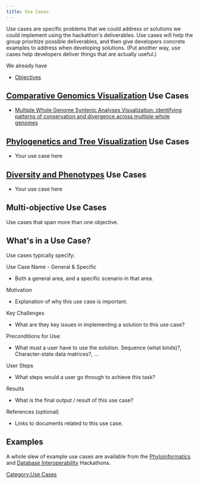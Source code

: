 ```yaml
---
title: Use Cases
---
```


Use cases are specific problems that we could address or solutions we
could implement using the hackathon's deliverables. Use cases will help
the group prioritize possible deliverables, and then give developers
concrete examples to address when developing solutions. (Put another
way, use cases help developers deliver things that are actually useful.)

We already have

-   [Objectives](Objectives "wikilink")

[Comparative Genomics Visualization](Comparative_Genomics_Visualization "wikilink") Use Cases
---------------------------------------------------------------------------------------------

-   [Multiple Whole Genome Syntenic Analyses Visualization: identifying
    patterns of conservation and divergence across multiple whole
    genomes](Multiple_Whole_Genome_Syntenic_Analyses_Visualization:_identifying_patterns_of_conservation_and_divergence_across_multiple_whole_genomes "wikilink")

[Phylogenetics and Tree Visualization](Phylogenetics_and_Tree_Visualization "wikilink") Use Cases
-------------------------------------------------------------------------------------------------

-   Your use case here

[Diversity and Phenotypes](Diversity_and_Phenotypes "wikilink") Use Cases
-------------------------------------------------------------------------

-   Your use case here

Multi-objective Use Cases
-------------------------

Use cases that span more than one objective.

What's in a Use Case?
---------------------

Use cases typically specify:

Use Case Name - General & Specific  

-   Both a general area, and a specific scenario in that area.

Motivation  

-   Explanation of why this use case is important.

Key Challenges  

-   What are they key issues in implementing a solution to this use
    case?

Preconditions for Use:  

-   What must a user have to use the solution. Sequence (what kinds)?,
    Character-state data matrices?, ...

User Steps  

-   What steps would a user go through to achieve this task?

Results  

-   What is the final output / result of this use case?

References (optional)  

-   Links to documents related to this use case.

Examples
--------

A whole slew of example use cases are available from the
[Phyloinformatics](http://hackathon.nescent.org/UseCases) and [Database
Interoperability](https://www.nescent.org/wg_evoinfo/Database_Interop_Hackathon/Use_Cases#Use_Cases)
Hackathons.

[Category:Use Cases](Category:Use_Cases "wikilink")

